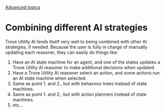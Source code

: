 
[Advanced topics](./advanced.md)

# Combining different AI strategies

Trove Utility AI lends itself very well to being combined with other AI strategies, if needed. Because the user is fully in charge of manually updating each reasoner, they can easily do things like:
1. Have an AI state machine for an agent, and one of the states updates a Trove Utility AI reasoner to make additional decisions when updated.
1. Have a Trove Utility AI reasoner select an action, and some actions run an AI state machine when selected.
1. Same as point 1. and 2., but with behaviour trees instead of state machines.
1. Same as point 1. and 2., but with action planners instead of state machines.
1. etc...